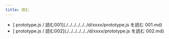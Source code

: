 ```yaml
---
title: 読む
---
```



- [ prototype.js / 読む001](./../../../../../d/xxxx/prototype.js を読む 001.md)
- [ prototype.js / 読む002](./../../../../../d/xxxx/prototype.js を読む 002.md)




